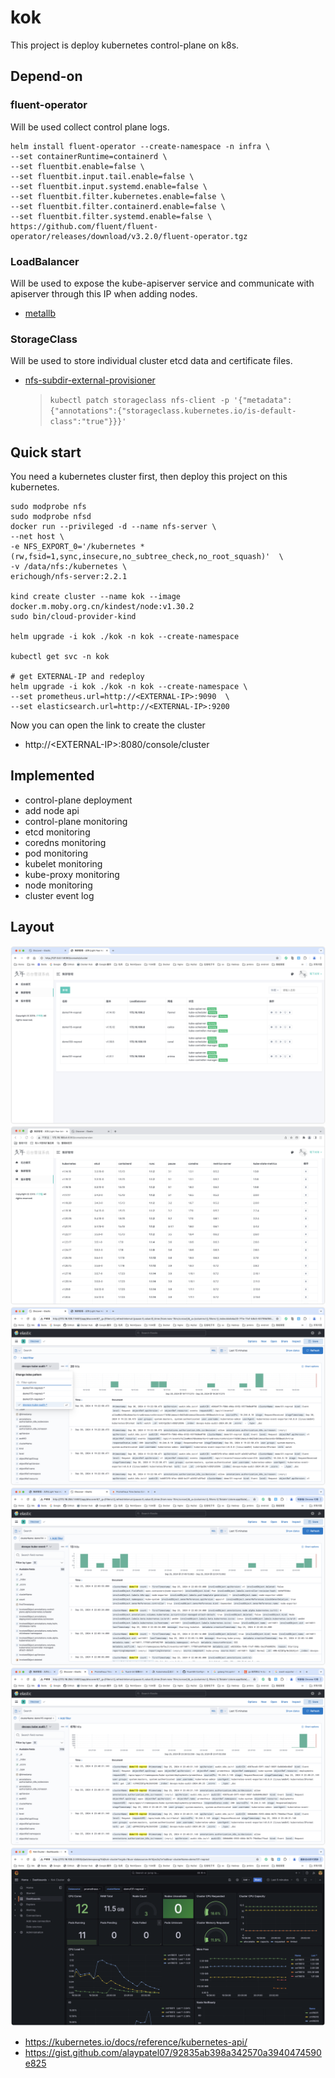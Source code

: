 # kok

This project is deploy kubernetes control-plane on k8s.

## Depend-on

### fluent-operator

Will be used collect control plane logs.

```
helm install fluent-operator --create-namespace -n infra \
--set containerRuntime=containerd \
--set fluentbit.enable=false \
--set fluentbit.input.tail.enable=false \
--set fluentbit.input.systemd.enable=false \
--set fluentbit.filter.kubernetes.enable=false \
--set fluentbit.filter.containerd.enable=false \
--set fluentbit.filter.systemd.enable=false \
https://github.com/fluent/fluent-operator/releases/download/v3.2.0/fluent-operator.tgz
```

### LoadBalancer

Will be used to expose the kube-apiserver service and communicate with apiserver through this IP when adding nodes.

* [metallb](https://github.com/metallb/metallb)

### StorageClass

Will be used to store individual cluster etcd data and certificate files.

* [nfs-subdir-external-provisioner](https://github.com/kubernetes-sigs/nfs-subdir-external-provisioner)
  > `kubectl patch storageclass nfs-client -p '{"metadata": {"annotations":{"storageclass.kubernetes.io/is-default-class":"true"}}}'`

## Quick start

You need a kubernetes cluster first, then deploy this project on this kubernetes.

```shell
sudo modprobe nfs 
sudo modprobe nfsd
docker run --privileged -d --name nfs-server \
--net host \
-e NFS_EXPORT_0='/kubernetes *(rw,fsid=1,sync,insecure,no_subtree_check,no_root_squash)'  \
-v /data/nfs:/kubernetes \
erichough/nfs-server:2.2.1

kind create cluster --name kok --image docker.m.moby.org.cn/kindest/node:v1.30.2
sudo bin/cloud-provider-kind

helm upgrade -i kok ./kok -n kok --create-namespace

kubectl get svc -n kok

# get EXTERNAL-IP and redeploy
helm upgrade -i kok ./kok -n kok --create-namespace \
--set prometheus.url=http://<EXTERNAL-IP>:9090  \
--set elasticsearch.url=http://<EXTERNAL-IP>:9200
```

Now you can open the link to create the cluster
* http://\<EXTERNAL-IP\>:8080/console/cluster

## Implemented
* control-plane deployment
* add node api
* control-plane monitoring
* etcd monitoring
* coredns monitoring
* pod monitoring
* kubelet monitoring
* kube-proxy monitoring
* node monitoring
* cluster event log

## Layout
<img src="./img/main.png">
<img src="./img/version.png">
<img src="./img/kube-audit-log.png">
<img src="./img/kube-event-log.png">
<img src="./img/kube-control-plane-log.png">
<img src="./img/monitoring.png">

* https://kubernetes.io/docs/reference/kubernetes-api/
* https://gist.github.com/alaypatel07/92835ab398a342570a3940474590e825
